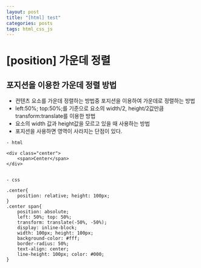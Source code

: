 ```yaml
---
layout: post
title: "[html] test"
categories: posts
tags: html_css_js
---
```


# [position] 가운데 정렬

## 포지션을 이용한 가운데 정렬 방법

- 컨텐츠 요소를 가운데 정렬하는 방법중 포지션을 이용하여 가운데로 정렬하는 방법
- left:50%; top:50%;를 기준으로 요소의 width/2, height/2값만큼 transform:translate를 이용한 방법
- 요소의 width 값과 height값을 모르고 있을 때 사용하는 방법
- 포지션을 사용하면 영역이 사라지는 단점이 있다.

```
- html

<div class="center">
    <span>Center</span>
</div>


- css

.center{
    position: relative; height: 100px;
}
.center span{
    position: absolute;
    left: 50%; top: 50%;
    transform: translate(-50%, -50%);
    display: inline-block;
    width: 100px; height: 100px;
    background-color: #fff;
    border-radius: 50%;
    text-align: center;
    line-height: 100px; color: #000;
}
```

